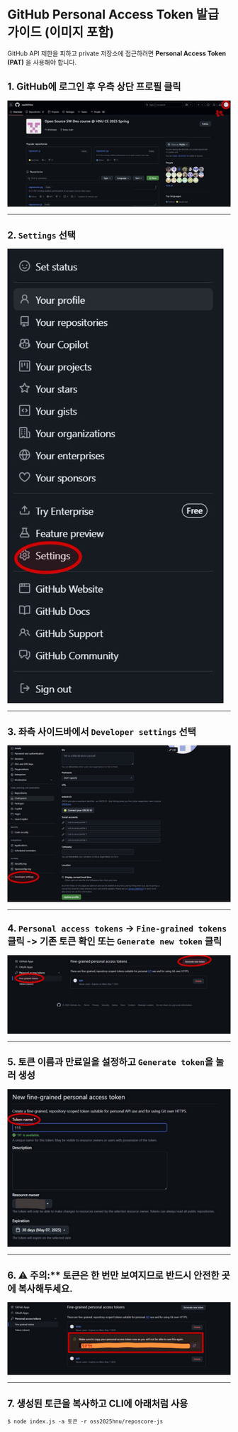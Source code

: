 # GitHub Personal Access Token 발급 가이드 (이미지 포함)

GitHub API 제한을 피하고 private 저장소에 접근하려면 **Personal Access Token (PAT)** 을 사용해야 합니다.

## 1. GitHub에 로그인 후 우측 상단 프로필 클릭 

![step1](1.jpg)

---

## 2. `Settings` 선택

![step2](2.jpg)

---

## 3. 좌측 사이드바에서 `Developer settings` 선택

![step3](3.jpg)

---

## 4.  `Personal access tokens` → `Fine-grained tokens` 클릭 -> 기존 토큰 확인 또는 `Generate new token` 클릭

![step4](4.jpg)

---

## 5. 토큰 이름과 만료일을 설정하고 `Generate token`을 눌러 생성

![step5](5.jpg)

---

## 6. ⚠️ 주의:** 토큰은 **한 번만** 보여지므로 반드시 안전한 곳에 복사해두세요.

![step6](6.jpg)


---

## 7. 생성된 토큰을 복사하고 CLI에 아래처럼 사용

```
$ node index.js -a 토큰 -r oss2025hnu/reposcore-js
```
